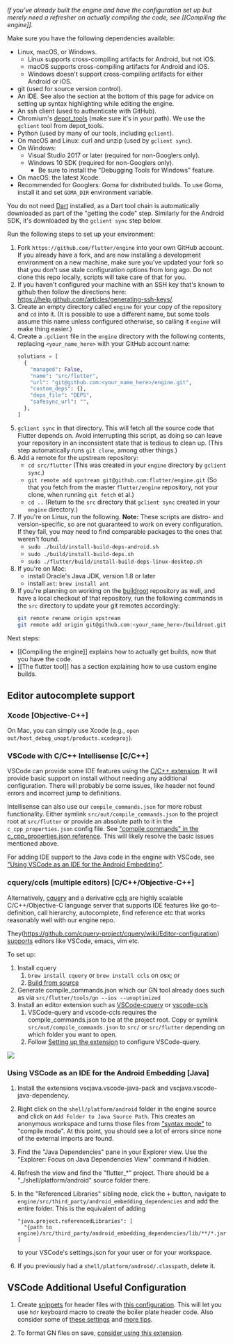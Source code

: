 _If you've already built the engine and have the configuration set up but merely need a refresher on
actually compiling the code, see [[Compiling the engine]]._

Make sure you have the following dependencies available:

 * Linux, macOS, or Windows.
     * Linux supports cross-compiling artifacts for Android, but not iOS.
     * macOS supports cross-compiling artifacts for Android and iOS.
     * Windows doesn't support cross-compiling artifacts for either Android or iOS.
 * git (used for source version control).
 * An IDE. See also the section at the bottom of this page for advice on setting up syntax highlighting while editing the engine.
 * An ssh client (used to authenticate with GitHub).
 * Chromium's
   [depot_tools](http://commondatastorage.googleapis.com/chrome-infra-docs/flat/depot_tools/docs/html/depot_tools_tutorial.html#_setting_up)
   (make sure it's in your path). We use the `gclient` tool from depot_tools.
 * Python (used by many of our tools, including `gclient`).
 * On macOS and Linux: curl and unzip (used by `gclient sync`).
 * On Windows:
   - Visual Studio 2017 or later (required for non-Googlers only).
   - Windows 10 SDK (required for non-Googlers only).
     - Be sure to install the "Debugging Tools for Windows" feature.
 * On macOS: the latest Xcode.
 * Recommended for Googlers: Goma for distributed builds. To use Goma, install it and set `GOMA_DIR` environment variable.

You do not need [Dart](https://www.dartlang.org/downloads/linux.html) installed,
as a Dart tool chain is automatically downloaded as part of the "getting the code"
step. Similarly for the Android SDK, it's downloaded by the `gclient sync` step below.

Run the following steps to set up your environment:

1. Fork `https://github.com/flutter/engine` into your own GitHub account. If
   you already have a fork, and are now installing a development environment on
   a new machine, make sure you've updated your fork so that you don't use stale
   configuration options from long ago. Do not clone this repo locally, scripts
   will take care of that for you.
1. If you haven't configured your machine with an SSH key that's known to github then
   follow the directions here: https://help.github.com/articles/generating-ssh-keys/.
1. Create an empty directory called `engine` for your copy of the repository and
   `cd` into it. (It is possible to use a different name, but some tools assume this
   name unless configured otherwise, so calling it `engine` will make thing easier.)
1. Create a `.gclient` file in the `engine` directory with the
   following contents, replacing `<your_name_here>` with your GitHub
   account name:
   ```python
   solutions = [
     {
       "managed": False,
       "name": "src/flutter",
       "url": "git@github.com:<your_name_here>/engine.git",
       "custom_deps": {},
       "deps_file": "DEPS",
       "safesync_url": "",
     },
   ]
   ```
1. `gclient sync` in that directory. This will fetch all the source code
   that Flutter depends on. Avoid interrupting this script, as doing so
   can leave your
   repository in an inconsistent state that is tedious to clean up.
   (This step automatically runs `git clone`, among other things.)
1. Add a remote for the upstream repository:
   - `cd src/flutter` (This was created in your `engine` directory
   by `gclient sync`.)
   - `git remote add upstream git@github.com:flutter/engine.git` (So
   that you fetch from the master `flutter/engine` repository, not
   your clone, when running `git fetch` et al.)
   - `cd ..` (Return to the `src` directory that `gclient sync` created
   in your `engine` directory.)
1. If you're on Linux, run the following. **Note:** These scripts are
    distro- and version-specific, so are not guaranteed to work on
    every configuration. If they fail, you may need to find comparable
    packages to the ones that weren't found.
    - `sudo ./build/install-build-deps-android.sh`
    - `sudo ./build/install-build-deps.sh`
    - `sudo ./flutter/build/install-build-deps-linux-desktop.sh`
1. If you're on Mac:
    - install Oracle's Java JDK, version 1.8 or later
    - install `ant`: `brew install ant`
1. If you're planning on working on the
    [buildroot](https://github.com/flutter/buildroot) repository as
    well, and have a local checkout of that repository, run the
    following commands in the `src` directory to update your git
    remotes accordingly:
    ```bash
    git remote rename origin upstream
    git remote add origin git@github.com:<your_name_here>/buildroot.git
    ```

Next steps:

 * [[Compiling the engine]] explains how to actually get builds, now that you have the code.
 * [[The flutter tool]] has a section explaining how to use custom engine builds.

## Editor autocomplete support

### Xcode [Objective-C++]

On Mac, you can simply use Xcode (e.g., `open out/host_debug_unopt/products.xcodeproj`).

### VSCode with C/C++ Intellisense [C/C++]

VSCode can provide some IDE features using the [C/C++ extension](https://marketplace.visualstudio.com/items?itemName=ms-vscode.cpptools). It will provide basic support on install without needing any additional configuration. There will probably be some issues, like header not found errors and incorrect jump to definitions.

Intellisense can also use our `compile_commands.json` for more robust functionality. Either symlink `src/out/compile_commands.json` to the project root at `src/flutter` or provide an absolute path to it in the `c_cpp_properties.json` config file. See ["compile commands" in the c_cpp_properties.json reference](https://code.visualstudio.com/docs/cpp/c-cpp-properties-schema-reference). This will likely resolve the basic issues mentioned above.

For adding IDE support to the Java code in the engine with VSCode, see ["Using VSCode as an IDE for the Android Embedding"](https://github.com/flutter/flutter/wiki/Setting-up-the-Engine-development-environment#using-vscode-as-an-ide-for-the-android-embedding).

### cquery/ccls (multiple editors) [C/C++/Objective-C++]

Alternatively, [cquery](https://github.com/cquery-project/cquery) and a derivative [ccls](https://github.com/MaskRay/ccls) are highly scalable C/C++/Objective-C language server that supports IDE features like go-to-definition, call hierarchy, autocomplete, find reference etc that works reasonably well with our engine repo. 

They(https://github.com/cquery-project/cquery/wiki/Editor-configuration) [supports](https://github.com/MaskRay/ccls/wiki/Editor-Configuration) editors like VSCode, emacs, vim etc. 

To set up:
1. Install cquery
    1. `brew install cquery` or `brew install ccls` on osx; or
    1. [Build from source](https://github.com/cquery-project/cquery/wiki/Getting-started)
1. Generate compile_commands.json which our GN tool already does such as via `src/flutter/tools/gn --ios --unoptimized` 
1. Install an editor extension such as [VSCode-cquery](https://marketplace.visualstudio.com/items?itemName=cquery-project.cquery) or [vscode-ccls](https://marketplace.visualstudio.com/items?itemName=ccls-project.ccls)
    1. VSCode-query and vscode-ccls requires the compile_commands.json to be at the project root. Copy or symlink `src/out/compile_commands.json` to `src/` or `src/flutter` depending on which folder you want to open.
    1. Follow [Setting up the extension](https://github.com/cquery-project/cquery/wiki/Visual-Studio-Code#setting-up-the-extension) to configure VSCode-query.

![](https://media.giphy.com/media/xjIrToRDVvMPvjkBcl/giphy.gif)

### Using VSCode as an IDE for the Android Embedding [Java]

1. Install the extensions vscjava.vscode-java-pack and vscjava.vscode-java-dependency. 

1. Right click on the `shell/platform/android` folder in the engine source and click on `Add Folder to Java Source Path`. This creates an anonymous workspace and turns those files from ["syntax mode"](https://code.visualstudio.com/docs/java/java-project#_syntax-mode) to "compile mode". At this point, you should see a lot of errors since none of the external imports are found. 

1. Find the "Java Dependencies" pane in your Explorer view. Use the "Explorer: Focus on Java Dependencies View" command if hidden. 

1. Refresh the view and find the "flutter_*" project. There should be a "_/shell/platform/android" source folder there. 

1. In the "Referenced Libraries" sibling node, click the + button, navigate to `engine/src/third_party/android_embedding_dependencies` and add the entire folder. This is the equivalent of adding 
    ```
    "java.project.referencedLibraries": [
      "{path to engine}/src/third_party/android_embedding_dependencies/lib/**/*.jar"
    ]
    ```
    to your VSCode's settings.json for your user or for your workspace.

1. If you previously had a `shell/platform/android/.classpath`, delete it. 

## VSCode Additional Useful Configuration

1. Create [snippets](https://code.visualstudio.com/docs/editor/userdefinedsnippets) for header files with [this configuration](https://github.com/chromium/chromium/blob/master/tools/vscode/settings.json5). This will let you use `hdr` keyboard macro to create the boiler plate header code. Also consider some of [these settings](https://github.com/chromium/chromium/blob/master/tools/vscode/settings.json5) and [more tips](https://chromium.googlesource.com/chromium/src/+show/lkgr/docs/vscode.md).

2. To format GN files on save, [consider using this extension](https://marketplace.visualstudio.com/items?itemName=persidskiy.vscode-gnformat).